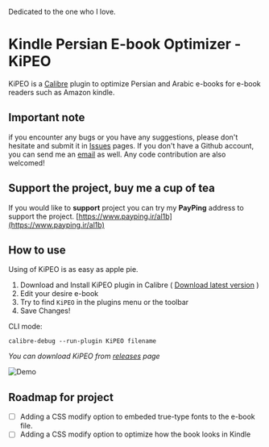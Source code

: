 Dedicated to the one who I love.

# Kindle Persian E-book Optimizer - KiPEO

KiPEO is a [Calibre](http://calibre-ebook.com/) plugin to optimize Persian and Arabic e-books for e-book readers such as Amazon kindle.

## Important note
if you encounter any bugs or you have any suggestions, please don't hesitate and submit it in [Issues](https://github.com/al1b/Calibre-KiPEO/issues) pages. If you don't have a Github account, you can send me an [email](dev-p@outlook.com) as well. Any code contribution are also welcomed!

## Support the project, buy me a cup of tea
If you would like to **support** project you can try my **PayPing** address to support the project.
[https://www.payping.ir/al1b](https://www.payping.ir/al1b)

## How to use

Using of KiPEO is as easy as apple pie.

1. Download and Install KiPEO plugin in Calibre ( [Download latest version](https://github.com/al1b/Calibre-KiPEO/releases/download/0.0.2/Calibre-KiPEO_0.0.2.zip) )
2. Edit your desire e-book
3. Try to find `KiPEO` in the plugins menu or the toolbar
4. Save Changes!

CLI mode:
```
calibre-debug --run-plugin KiPEO filename
```
*You can download KiPEO from [releases](https://github.com/al1b/Calibre-KiPEO/releases/) page*

![Demo](https://raw.githubusercontent.com/al1b/Calibre-KiPEO/master/KiPEO-demo.gif)

## Roadmap for project

- [ ] Adding a CSS modify option to embeded true-type fonts to the e-book file.
- [ ] Adding a CSS modify option to optimize how the book looks in Kindle
